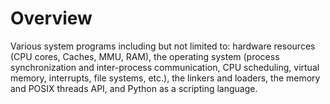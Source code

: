 # Overview
Various system programs including but not limited to: hardware resources (CPU cores, Caches, MMU, RAM), the operating system (process synchronization and inter-process communication, CPU scheduling, virtual memory, interrupts, file systems, etc.), the linkers and loaders, the memory and POSIX threads API, and Python as a scripting language.
